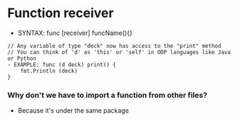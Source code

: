 # Function receiver
* SYNTAX: func [receiver] funcName(){}
```
// Any variable of type "deck" now has access to the "print" method
// You can think of 'd' as 'this' or 'self' in OOP languages like Java or Python
- EXAMPLE: func (d deck) print() {
    fmt.Println (deck)
}
```

### Why don't we have to import a function from other files?
- Because it's under the same package

